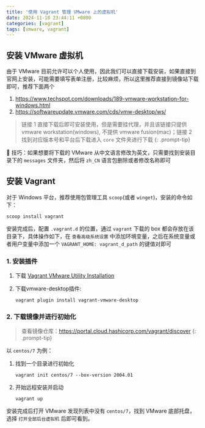 ```yaml
---
title: '使用 Vagrant 管理 VMware 上的虚拟机'
date: 2024-11-18 23:44:11 +0800
categories: [vagrant]
tags: [vmware, vagrant]
---
```


## 安装 VMware 虚拟机

由于 VMware 目前允许可以个人使用，因此我们可以直接下载安装，如果直接到官网上安装，可能需要填写表单注册，比较麻烦，所以这里推荐直接到镜像站下载即可，推荐下面两个

1. <https://www.techspot.com/downloads/189-vmware-workstation-for-windows.html>
2. <https://softwareupdate.vmware.com/cds/vmw-desktop/ws/>

> 链接 1 直接下载后即可安装使用，但是需要挂代理，并且该链接只提供 vmware workstation(windows), 不提供 vmware fusion(mac)；链接 2 找到对应版本号和平台后下载进入 `core` 文件夹进行下载
{: .prompt-tip}

🔑 技巧：如果想要将下载的 VMware 从中文语言修改为英文，只需要找到安装目录下的 `messages` 文件夹，然后将 `zh_CN` 语言包删除或者修改名称即可

## 安装 Vagrant

对于 Windows 平台，推荐使用包管理工具 `scoop`(或者 `winget`)，安装的命令如下：

```shell
scoop install vagrant
```

安装完成后，配置 `.vagrant.d` 的位置，通过 `vagrant` 下载的 box 都会存放在该目录下，具体操作如下，在 `查看高级系统设置` 中添加环境变量，之后在系统变量或者用户变量中添加一个 `VAGRANT_HOME: vagrant_d_path` 的键值对即可

### 1. 安装插件

1. 下载 [Vagrant VMware Utility Installation](https://developer.hashicorp.com/vagrant/docs/providers/vmware/vagrant-vmware-utility)
2. 下载vmware-desktop插件:

   ```shell
   vagrant plugin install vagrant-vmware-desktop
   ```

### 2. 下载镜像并进行初始化

> 查看镜像仓库：<https://portal.cloud.hashicorp.com/vagrant/discover>
{: .prompt-tip}

以 `centos/7` 为例：

1. 找到一个目录进行初始化

   ```shell
   vagrant init centos/7 --box-version 2004.01
   ```

2. 开始远程安装并启动

   ```shell
   vagrant up
   ```

安装完成后打开 VMware 发现列表中没有 `centos/7`，找到 VMware 底部托盘，选择 `打开全部后台虚拟机` 后即可看到。
